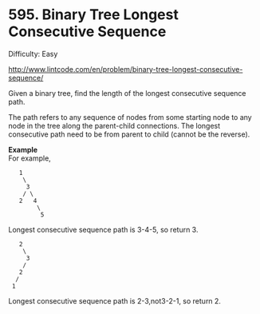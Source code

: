 # 595. Binary Tree Longest Consecutive Sequence

Difficulty: Easy

http://www.lintcode.com/en/problem/binary-tree-longest-consecutive-sequence/

Given a binary tree, find the length of the longest consecutive sequence path.

The path refers to any sequence of nodes from some starting node to any node in the tree along the parent-child connections. The longest consecutive path need to be from parent to child (cannot be the reverse).

**Example**  
For example,
```
   1
    \
     3
    / \
   2   4
        \
         5
```
Longest consecutive sequence path is 3-4-5, so return 3.
```
   2
    \
     3
    / 
   2    
  / 
 1
```
Longest consecutive sequence path is 2-3,not3-2-1, so return 2.
